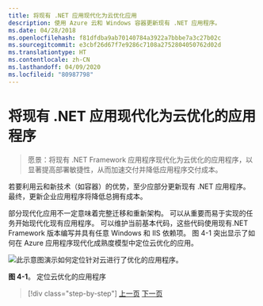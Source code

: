 ```yaml
---
title: 将现有 .NET 应用现代化为云优化应用
description: 使用 Azure 云和 Windows 容器更新现有 .NET 应用程序。
ms.date: 04/28/2018
ms.openlocfilehash: f81dfdba9ab70140784a3922a7bbbe7a3c27b02c
ms.sourcegitcommit: e3cbf26d67f7e9286c7108a2752804050762d02d
ms.translationtype: HT
ms.contentlocale: zh-CN
ms.lasthandoff: 04/09/2020
ms.locfileid: "80987798"
---
```

# <a name="modernize-existing-net-apps-to-cloud-optimized-applications"></a>将现有 .NET 应用现代化为云优化的应用程序

> 愿景：将现有 .NET Framework 应用程序现代化为云优化的应用程序，以显著提高部署敏捷性，从而加速交付并降低应用程序交付成本。

若要利用云和新技术（如容器）的优势，至少应部分更新现有 .NET 应用程序。 最终，更新企业应用程序将降低总拥有成本。

部分现代化应用不一定意味着完整迁移和重新架构。 可以从重要而易于实现的任务开始现代化现有应用程序。 可以维护当前基本代码，这些代码使用现有.NET Framework 版本编写并具有任意 Windows 和 IIS 依赖项。 图 4-1 突出显示了如何在 Azure 应用程序现代化成熟度模型中定位云优化的应用。

![此示意图演示如何定位针对云进行了优化的应用程序。](./media/index/position-cloud-optimized-application.png)

**图 4-1**。 定位云优化的应用程序

>[!div class="step-by-step"]
>[上一页](../migrate-your-relational-databases-to-azure.md)
>[下一页](reasons-to-modernize-existing-net-apps-to-cloud-optimized-applications.md)
